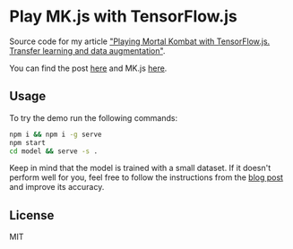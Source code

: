 # Play MK.js with TensorFlow.js

Source code for my article ["Playing Mortal Kombat with TensorFlow.js. Transfer learning and data augmentation"](https://blog.mgechev.com/2018/10/20/transfer-learning-tensorflow-js-data-augmentation-mobile-net/).

You can find the post [here](https://blog.mgechev.com/2018/10/20/transfer-learning-tensorflow-js-data-augmentation/) and MK.js [here](https://github.com/mgechev/mk.js).

## Usage

To try the demo run the following commands:

```bash
npm i && npm i -g serve
npm start
cd model && serve -s .
```

Keep in mind that the model is trained with a small dataset. If it doesn't perform well for you, feel free to follow the instructions from the [blog post](https://blog.mgechev.com/2018/10/20/transfer-learning-tensorflow-js-data-augmentation-mobile-net/) and improve its accuracy.

## License

MIT
